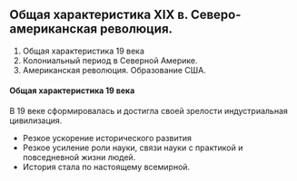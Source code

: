 ## Общая характеристика XIX в. Северо-американская революция.

1. Общая характеристика 19 века
2. Колониальный период в Северной Америке.
3. Американская революция. Образование США. 

#### Общая характеристика 19 века 

В 19 веке сформировалась и достигла своей зрелости индустриальная цивилизация. 

- Резкое ускорение исторического развития
- Резкое усиление роли науки, связи науки с практикой и повседневной жизни людей.
- История стала по настоящему всемирной.